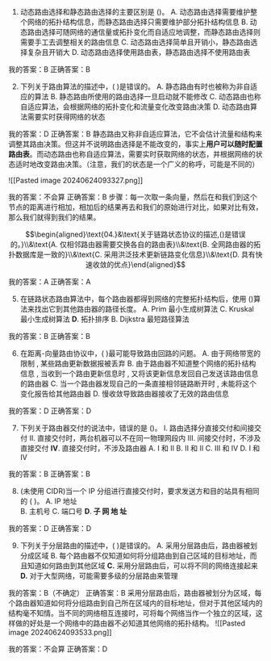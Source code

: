 01. 动态路由选择和静态路由选择的主要区别是 ()。
A. 动态路由选择需要维护整个网络的拓扑结构信息，而静态路由选择只需要维护部分拓扑结构信息
B. 动态路由选择可随网络的通信量或拓扑变化而自适应地调整，而静态路由选择则需要手工去调整相关的路由信息
C. 动态路由选择简单且开销小，静态路由选择复杂且开销大
D. 动态路由选择使用路由表，静态路由选择不使用路由表

我的答案：B
正确答案：B

02. 下列关于路由算法的描述中，( )是错误的。
A. 静态路由有时也被称为非自适应的算法
B. 静态路由所使用的路由选择一旦启动就不能修改
C. 动态路由也称自适应算法，会根据网络的拓扑变化和流量变化改变路由决策
D. 动态路由算法需要实时获得网络的状态

我的答案：D
正确答案：B 静态路由又称非自适应算法，它不会估计流量和结构来调整其路由决策。但这并不说明路由选择是不能改变的，事实上**用户可以随时配置路由表**。而动态路由也称自适应算法，需要实时获取网络的状态，并根据网络的状态适时地改变路由决策。（注意，我们的状态是一个广义的称呼，可能是不同的）


![[Pasted image 20240624093327.png]]

我的答案：不会算
正确答案：B
步骤：每一次取一条向量，然后在和我们到这个节点的距离进行相加，相加后的结果再去和我们的原始进行对比，如果对比有效，那么我们就得到我们的结果。



$$\begin{aligned}\text{04.}&\text{关于链路状态协议的描述,()是错误的。}\\&\text{A. 仅相邻路由器需要交换各自的路由表}\\&\text{B. 全网路由器的拓扑数据库是一致的}\\&\text{C. 采用洪泛技术更新链路变化信息}\\&\text{D. 具有快速收敛的优点}\end{aligned}$$

我的答案：A
正确答案：A

05. 在链路状态路由算法中，每个路由器都得到网络的完整拓扑结构后，使用 ()算法来找出它到其他路由器的路径长度。
A. Prim 最小生成树算法
C. Kruskal 最小生成树算法
$\mathbf{D}.$ 拓扑排序
B. Dijkstra 最短路径算法

我的答案：B
正确答案：B

06. 在距离-向量路由协议中，( )最可能导致路由回路的问题。
A. 由于网络带宽的限制 , 某些路由更新数据报被丢弃 
B. 由于路由器不知道整个网络的拓扑结构信息 , 当收到一个路由更新信息时 , 又将该更新信息发回自己发送该路由信息的路由器
C. 当一个路由器发现自己的一条直接相邻链路断开时 , 未能将这个变化报告给其他路由器
D. 慢收敛导致路由器接收了无效的路由信息

我的答案：D
正确答案：D

07. 下列关于路由器交付的说法中，错误的是 ()。
I. 路由选择分直接交付和间接交付
II. 直接交付时，两台机器可以不在同一物理网段内
III. 间接交付时，不涉及直接交付 $\mathbf{IV}.$ 直接交付时，不涉及路由器
A. I 和 II  B. II 和 II  C. III 和 IV  D. I 和 IV

我的答案：B
正确答案：B

08. (未使用 CIDR)当一个 IP 分组进行直接交付时，要求发送方和目的站具有相同的 ( )。
A. IP 地址  
B. 主机号 
C. 端口号
$\mathbf{D} . \textbf{ 子 网 地 址 }$

我的答案：D
正确答案：D

09. 下列关于分层路由的描述中，( )是错误的。
A. 采用分层路由后，路由器被划分成区域
B. 每个路由器不仅知道如何将分组路由到自己区域的目标地址，而且知道如何路由到其他区域
$\mathbf{C.}$ 采用分层路由后，可以将不同的网络连接起来 
$\mathbf{D.}$ 对于大型网络，可能需要多级的分层路由来管理

我的答案：B（不确定）
正确答案：B 采用分层路由后，路由器被划分为区域，每个路由器知道如何将分组路由到自己所在区域内的目标地址，但对于其他区域内的结构毫不知情。当不同的网络相互连接时，可将每个网络当作一个独立的区域，这样做的好处是一个网络中的路由器不必知道其他网络的拓扑结构。
![[Pasted image 20240624093533.png]]

我的答案：不会算
正确答案：D
